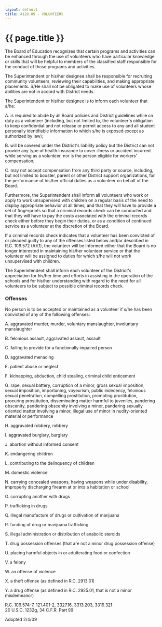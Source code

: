 ```yaml
---
layout: default
title: 4120.09 - VOLUNTEERS
---
```


{{ page.title }}
================

The Board of Education recognizes that certain programs and activities
can be enhanced through the use of volunteers who have particular
knowledge or skills that will be helpful to members of the classified
staff responsible for the conduct of those programs and activities.

The Superintendent or his/her designee shall be responsible for
recruiting community volunteers, reviewing their capabilities, and
making appropriate placements. S/He shall not be obligated to make use
of volunteers whose abilities are not in accord with District needs.

The Superintendent or his/her designee is to inform each volunteer that
s/he:

A. is required to abide by all Board policies and District guidelines
while on duty as a volunteer (including, but not limited to, the
volunteer's obligation to keep confidential and not release or permit
access to any and all student personally identifiable information to
which s/he is exposed except as authorized by law);

B. will be covered under the District's liability policy but the
District can not provide any type of health insurance to cover illness
or accident incurred while serving as a volunteer, nor is the person
eligible for workers' compensation;

C. may not accept compensation from any third party or source,
including, but not limited to booster, parent or other District support
organizations, for the performance of his/her official duties as a
volunteer on behalf of the Board.

Furthermore, the Superintendent shall inform all volunteers who work or
apply to work unsupervised with children on a regular basis of the need
to display appropriate behavior at all times, and that they will have to
provide a set of fingerprints so that a criminal records check can be
conducted and that they will have to pay the costs associated with the
criminal records check either before they begin their duties, or as a
condition of continued service as a volunteer at the discretion of the
Board.

If a criminal records check indicates that a volunteer has been
convicted of or pleaded guilty to any of the offenses listed below
and/or described in R.C. 109.572 (A)(1), the volunteer will be informed
either that the Board is no longer interested in maintaining his/her
volunteer service or that the volunteer will be assigned to duties for
which s/he will not work unsupervised with children.

The Superintendent shall inform each volunteer of the District's
appreciation for his/her time and efforts in assisting in the operation
of the schools and for his/her understanding with regard to the need for
all volunteers to be subject to possible criminal records check.

### Offenses

No person is to be accepted or maintained as a volunteer if s/he has
been convicted of any of the following offenses:

A. aggravated murder, murder, voluntary manslaughter, involuntary
manslaughter

B. felonious assault, aggravated assault, assault

C. failing to provide for a functionally impaired person

D. aggravated menacing

E. patient abuse or neglect

F. kidnapping, abduction, child stealing, criminal child enticement

G. rape, sexual battery, corruption of a minor, gross sexual imposition,
sexual imposition, importuning, voyeurism, public indecency, felonious
sexual penetration, compelling prostitution, promoting prostitution,
procuring prostitution, disseminating matter harmful to juveniles,
pandering obscenity, pandering obscenity involving a minor, pandering
sexually oriented matter involving a minor, illegal use of minor in
nudity-oriented material or performance

H. aggravated robbery, robbery

I. aggravated burglary, burglary

J. abortion without informed consent

K. endangering children

L. contributing to the delinquency of children

M. domestic violence

N. carrying concealed weapons, having weapons while under disability,
improperly discharging firearm at or into a habitation or school

O. corrupting another with drugs

P. trafficking in drugs

Q. illegal manufacture of drugs or cultivation of marijuana

R. funding of drug or marijuana trafficking

S. illegal administration or distribution of anabolic steroids

T. drug possession offenses (that are not a minor drug possession
offense)

U. placing harmful objects in or adulterating food or confection

V. a felony

W. an offense of violence

X. a theft offense (as defined in R.C. 2913.01)

Y. a drug offense (as defined in R.C. 2925.01, that is not a minor
misdemeanor)

R.C. 109.574-7, 121.401-2, 3327.16, 3313.203, 3319.321\
 20 U.S.C. 1232g, 34 C.F.R. Part 99

Adopted 2/4/09
